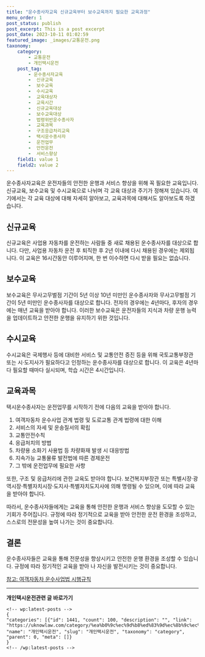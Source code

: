 ```yaml
---
title: "운수종사자교육 신규교육부터 보수교육까지 필요한 교육과정"
menu_order: 1
post_status: publish
post_excerpt: This is a post excerpt
post_date: 2023-10-11 01:02:59
featured_image: _images/교통운전.png
taxonomy:
    category:
        - 교통운전
        - 개인택시운전
    post_tag:
        - 운수종사자교육
        -  신규교육
        -  보수교육
        -  수시교육
        -  교육대상자
        -  교육시간
        -  신규교육대상
        -  보수교육대상
        -  법령위반운수종사자
        -  교육과목
        -  구조응급처리교육
        -  택시운수종사자
        -  운전업무
        -  안전운전
        -  서비스향상
    field1: value 1
    field2: value 2
---
```



운수종사자교육은 운전자들의 안전한 운행과 서비스 향상을 위해 꼭 필요한 교육입니다. 신규교육, 보수교육 및 수시교육으로 나뉘며 각 교육 대상과 주기가 정해져 있습니다. 여기에서는 각 교육 대상에 대해 자세히 알아보고, 교육과목에 대해서도 알아보도록 하겠습니다.

## 신규교육
신규교육은 사업용 자동차를 운전하는 사람들 중 새로 채용된 운수종사자를 대상으로 합니다. 다만, 사업용 자동차 운전 후 퇴직한 후 2년 이내에 다시 채용된 경우에는 제외됩니다. 이 교육은 16시간동안 이루어지며, 한 번 이수하면 다시 받을 필요는 없습니다.

## 보수교육
보수교육은 무사고무벌점 기간이 5년 이상 10년 미만인 운수종사자와 무사고무벌점 기간이 5년 미만인 운수종사자를 대상으로 합니다. 전자의 경우에는 4년마다, 후자의 경우에는 매년 교육을 받아야 합니다. 이러한 보수교육은 운전자들의 지식과 차량 운행 능력을 업데이트하고 안전한 운행을 유지하기 위한 것입니다.

## 수시교육
수시교육은 국제행사 등에 대비한 서비스 및 교통안전 증진 등을 위해 국토교통부장관 또는 시·도지사가 필요하다고 인정하는 운수종사자를 대상으로 합니다. 이 교육은 4년마다 필요할 때마다 실시되며, 학습 시간은 4시간입니다.

## 교육과목
택시운수종사자는 운전업무를 시작하기 전에 다음의 교육을 받아야 합니다.

1. 여객자동차 운수사업 관계 법령 및 도로교통 관계 법령에 대한 이해
2. 서비스의 자세 및 운송질서의 확립
3. 교통안전수칙
4. 응급처치의 방법
5. 차량용 소화기 사용법 등 차량화재 발생 시 대응방법
6. 지속가능 교통물류 발전법에 따른 경제운전
7. 그 밖에 운전업무에 필요한 사항

또한, 구조 및 응급처리에 관한 교육도 받아야 합니다. 보건복지부장관 또는 특별시장·광역시장·특별자치시장·도지사·특별자치도지사에 의해 명령될 수 있으며, 이에 따라 교육을 받아야 합니다.

따라서, 운수종사자들에게는 교육을 통해 안전한 운행과 서비스 향상을 도모할 수 있는 기회가 주어집니다. 규정에 따라 정기적으로 교육을 받아 안전한 운전 환경을 조성하고, 스스로의 전문성을 높여 나가는 것이 중요합니다.

## 결론
운수종사자들은 교육을 통해 전문성을 향상시키고 안전한 운행 환경을 조성할 수 있습니다. 규정에 따라 정기적인 교육을 받아 나 자신을 발전시키는 것이 중요합니다.

[참고: 여객자동차 운수사업법 시행규칙](https://www.law.go.kr/%EB%B2%95%EB%A0%B9/%EC%97%AC%EA%B0%9D%EC%9E%90%EB%8F%99%EC%B0%A8%20%EC%9A%B4%EC%88%98%EC%82%AC%EC%97%85%EB%B2%95%20%EC%8B%9C%ED%96%89%EA%B7%9C%EC%B9%99)

<!-- wp:separator -->
<hr class="wp-block-separator has-alpha-channel-opacity"/>
<!-- /wp:separator -->
<!-- wp:group {"backgroundColor":"base","layout":{"type":"constrained"}} -->
<div class="wp-block-group has-base-background-color has-background">
<!-- wp:paragraph {"align":"center","fontSize":"large"} -->
<p class="has-text-align-center has-large-font-size"><strong>개인택시운전관련 글 바로가기</strong></p>
<!-- /wp:paragraph -->

    <!-- wp:latest-posts -->
    {
    "categories": [{"id": 1441, "count": 100, "description": "", "link": "https://uknowlaw.com/category/%ea%b0%9c%ec%9d%b8%ed%83%9d%ec%8b%9c%ec%9a%b4%ec%a0%84/", "name": "개인택시운전", "slug": "개인택시운전", "taxonomy": "category", "parent": 0, "meta": []}
    }
    <!-- /wp:latest-posts -->
    
</div>
<!-- /wp:group -->
    
